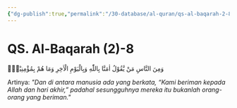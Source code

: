```yaml
---
{"dg-publish":true,"permalink":"/30-database/al-quran/qs-al-baqarah-2-8/"}
---
```



# QS. Al-Baqarah (2)-8
وَمِنَ النَّاسِ مَنْ يَّقُوْلُ اٰمَنَّا بِاللّٰهِ وَبِالْيَوْمِ الْاٰخِرِ وَمَا هُمْ بِمُؤْمِنِيْنَۘ

Artinya: *"Dan di antara manusia ada yang berkata, “Kami beriman kepada Allah dan hari akhir,” padahal sesungguhnya mereka itu bukanlah orang-orang yang beriman."*
